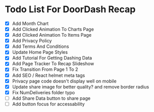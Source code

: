 # Todo List For DoorDash Recap

- [x] Add Month Chart
- [x] Add Clicked Animation To Charts Page
- [x] Add Clicked Animation To Items Page
- [x] Add Privacy Policy
- [x] Add Terms And Conditions
- [x] Update Home Page Styles
- [x] Add Tutorial For Getting Dashing Data
- [x] Add Page Tracker To Recap Slideshow
- [x] Fix Transition From Page 1 To 2
- [x] Add SEO / React helmet meta tags
- [x] Privacy page code doesn't display well on mobile
- [x] Update share image for better quality? and remove border radius
- [x] Fix NumDeliveries folder typo
- [ ] Add Share Data button to share page
- [ ] Add button focus for accessability
